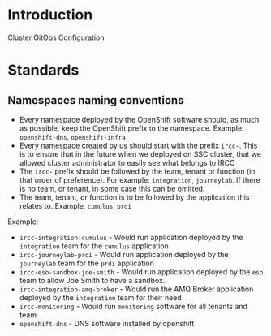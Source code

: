 # Introduction
Cluster GitOps Configuration

# Standards
## Namespaces naming conventions
- Every namespace deployed by the OpenShift software should, as much as possible, keep the OpenShift prefix to the namespace. Example: `openshift-dns`, `openshift-infra`
- Every namespace created by us should start with the prefix `ircc-`. This is to ensure that in the future when we deployed on SSC cluster, that we allowed cluster administrator to easily see what belongs to IRCC
- The `ircc-` prefix should be followed by the team, tenant or function (in that order of preference).  For example: `integration`, `journeylab`. If there is no team, or tenant, in some case this can be omitted.
- The team, tenant, or function is to be followed by the application this relates to. Example, `cumulus`, `prdi`

Example:
- `ircc-integration-cumulus` - Would run application deployed by the `integration` team for the `cumulus` application
- `ircc-journeylab-prdi` - Would run application deployed by the `journeylab` team for the `prdi` application
- `ircc-eso-sandbox-joe-smith` - Would run application deployed by the `eso` team to allow Joe Smith to have a sandbox.
- `ircc-integration-amq-broker` - Would run the AMQ Broker application deployed by the `integration` team for their need
- `ircc-monitoring` - Would run `monitoring` software for all tenants and team
- `openshift-dns` - DNS software installed by openshift
